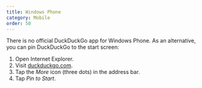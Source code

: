 ```yaml
---
title: Windows Phone
category: Mobile
order: 50
---
```

<html><body><p>There is no official DuckDuckGo app for Windows Phone. As an alternative, you can pin DuckDuckGo to the start screen:</p>&#xD;
&#xD;
<ol><li>Open Internet Explorer.</li>&#xD;
<li>Visit <a href="https://duckduckgo.com">duckduckgo.com</a>.</li>&#xD;
<li>Tap the <em>More</em> icon (three dots) in the address bar.</li>&#xD;
<li>Tap <em>Pin to Start</em>.</li>&#xD;
</ol></body></html>